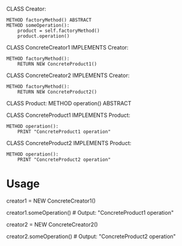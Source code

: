 CLASS Creator:

    METHOD factoryMethod() ABSTRACT
    METHOD someOperation():
        product = self.factoryMethod()
        product.operation()

CLASS ConcreteCreator1 IMPLEMENTS Creator:

    METHOD factoryMethod():
        RETURN NEW ConcreteProduct1()

CLASS ConcreteCreator2 IMPLEMENTS Creator:

    METHOD factoryMethod():
        RETURN NEW ConcreteProduct2()

CLASS Product:
    METHOD operation() ABSTRACT

CLASS ConcreteProduct1 IMPLEMENTS Product:

    METHOD operation():
        PRINT "ConcreteProduct1 operation"

CLASS ConcreteProduct2 IMPLEMENTS Product:

    METHOD operation():
        PRINT "ConcreteProduct2 operation"

# Usage
creator1 = NEW ConcreteCreator1()

creator1.someOperation()  # Output: "ConcreteProduct1 operation"

creator2 = NEW ConcreteCreator2()

creator2.someOperation()  # Output: "ConcreteProduct2 operation"